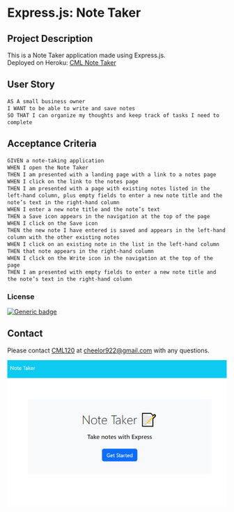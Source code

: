 
  
  #  Express.js: Note Taker

  ## Project Description
  This is a Note Taker application made using Express.js.  
  Deployed on Heroku:  [CML Note Taker](https://cml-note-taker-af67859367a9.herokuapp.com/)

  ## User Story

```
AS A small business owner
I WANT to be able to write and save notes
SO THAT I can organize my thoughts and keep track of tasks I need to complete
```


## Acceptance Criteria

```
GIVEN a note-taking application
WHEN I open the Note Taker
THEN I am presented with a landing page with a link to a notes page
WHEN I click on the link to the notes page
THEN I am presented with a page with existing notes listed in the left-hand column, plus empty fields to enter a new note title and the note’s text in the right-hand column
WHEN I enter a new note title and the note’s text
THEN a Save icon appears in the navigation at the top of the page
WHEN I click on the Save icon
THEN the new note I have entered is saved and appears in the left-hand column with the other existing notes
WHEN I click on an existing note in the list in the left-hand column
THEN that note appears in the right-hand column
WHEN I click on the Write icon in the navigation at the top of the page
THEN I am presented with empty fields to enter a new note title and the note’s text in the right-hand column
```
  
  ### License 
  
  [![Generic badge](https://img.shields.io/badge/License-MIT-green.svg)](https://choosealicense.com/licenses/mit/.)
  
  

  
  ## Contact
  Please contact [CML120](https://github.com/CML120) at cheelor922@gmail.com with any questions.

![Alt text](image.png)
